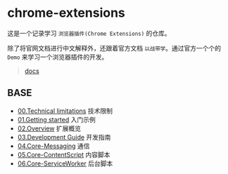 # chrome-extensions

这是一个记录学习 `浏览器插件(Chrome Extensions)` 的仓库。

除了将官网文档进行中文解释外，还跟着官方文档 `以战带学`。通过官方一个个的 `Demo` 来学习一个浏览器插件的开发。

> [docs](https://developer.chrome.com/docs/extensions/mv3/getstarted)

## BASE

- [00.Technical limitations](https://github.com/JunyWuuuu91/chrome-extensions/blob/main/docs/00.Technical%20limitations.md) 技术限制
- [01.Getting started](https://github.com/JunyWuuuu91/chrome-extensions/blob/main/docs/01.Getting%20started.md) 入门示例
- [02.Overview](https://github.com/JunyWuuuu91/chrome-extensions/blob/main/docs/02.Overview.md) 扩展概览
- [03.Development Guide](https://github.com/JunyWuuuu91/chrome-extensions/blob/main/docs/03.Development%20Guide.md) 开发指南
- [04.Core-Messaging](https://github.com/JunyWuuuu91/chrome-extensions/blob/main/docs/04.Core-Messaging.md) 通信
- [05.Core-ContentScript](https://github.com/JunyWuuuu91/chrome-extensions/blob/main/docs/05.Core-ContentScript.md) 内容脚本
- [06.Core-ServiceWorker](https://github.com/JunyWuuuu91/chrome-extensions/blob/main/docs/06.Core-ServiceWorker.md) 后台脚本
